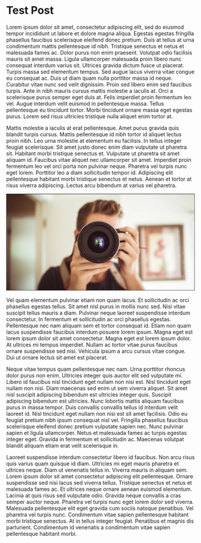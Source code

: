 # Test Post

Lorem ipsum dolor sit amet, consectetur adipiscing elit, sed do eiusmod tempor incididunt ut labore et dolore magna aliqua. Egestas egestas fringilla phasellus faucibus scelerisque eleifend donec pretium. Duis at tellus at urna condimentum mattis pellentesque id nibh. Tristique senectus et netus et malesuada fames ac. Dolor purus non enim praesent. Volutpat odio facilisis mauris sit amet massa. Ligula ullamcorper malesuada proin libero nunc consequat interdum varius sit. Ultrices gravida dictum fusce ut placerat. Turpis massa sed elementum tempus. Sed augue lacus viverra vitae congue eu consequat ac. Duis ut diam quam nulla porttitor massa id neque. Curabitur vitae nunc sed velit dignissim. Proin sed libero enim sed faucibus turpis. Ante in nibh mauris cursus mattis molestie a iaculis at. Orci a scelerisque purus semper eget duis at. Felis imperdiet proin fermentum leo vel. Augue interdum velit euismod in pellentesque massa. Tellus pellentesque eu tincidunt tortor. Morbi tincidunt ornare massa eget egestas purus. Lorem sed risus ultricies tristique nulla aliquet enim tortor at.

Mattis molestie a iaculis at erat pellentesque. Amet purus gravida quis blandit turpis cursus. Mattis pellentesque id nibh tortor id aliquet lectus proin nibh. Leo urna molestie at elementum eu facilisis. In tellus integer feugiat scelerisque. Sit amet justo donec enim diam vulputate ut pharetra sit. Habitant morbi tristique senectus et. Vulputate ut pharetra sit amet aliquam id. Faucibus vitae aliquet nec ullamcorper sit amet. Imperdiet proin fermentum leo vel orci porta non pulvinar neque. Pharetra vel turpis nunc eget lorem. Porttitor leo a diam sollicitudin tempor id. Adipiscing elit pellentesque habitant morbi tristique senectus et netus. Aenean et tortor at risus viverra adipiscing. Lectus arcu bibendum at varius vel pharetra.

![Image](..\images\stock-image.png)

Vel quam elementum pulvinar etiam non quam lacus. Et sollicitudin ac orci phasellus egestas tellus. Sit amet nisl purus in mollis nunc sed. Nisi vitae suscipit tellus mauris a diam. Pulvinar neque laoreet suspendisse interdum consectetur. In fermentum et sollicitudin ac orci phasellus egestas. Pellentesque nec nam aliquam sem et tortor consequat id. Etiam non quam lacus suspendisse faucibus interdum posuere lorem ipsum. Magna eget est lorem ipsum dolor sit amet consectetur. Magna eget est lorem ipsum dolor. At ultrices mi tempus imperdiet. Nullam ac tortor vitae purus faucibus ornare suspendisse sed nisi. Vehicula ipsum a arcu cursus vitae congue. Dui ut ornare lectus sit amet est placerat.

Neque vitae tempus quam pellentesque nec nam. Urna porttitor rhoncus dolor purus non enim. Ultricies integer quis auctor elit sed vulputate mi. Libero id faucibus nisl tincidunt eget nullam non nisi est. Nisl tincidunt eget nullam non nisi. Diam maecenas sed enim ut sem viverra aliquet. Sit amet nisl suscipit adipiscing bibendum est ultricies integer quis. Suscipit adipiscing bibendum est ultricies. Nunc lobortis mattis aliquam faucibus purus in massa tempor. Duis convallis convallis tellus id interdum velit laoreet id. Nisl tincidunt eget nullam non nisi est sit amet facilisis. Odio eu feugiat pretium nibh ipsum consequat nisl vel. Fringilla phasellus faucibus scelerisque eleifend donec pretium vulputate sapien nec. Nunc pulvinar sapien et ligula ullamcorper. Netus et malesuada fames ac turpis egestas integer eget. Gravida in fermentum et sollicitudin ac. Maecenas volutpat blandit aliquam etiam erat velit scelerisque in.

Laoreet suspendisse interdum consectetur libero id faucibus. Non arcu risus quis varius quam quisque id diam. Ultricies mi eget mauris pharetra et ultrices neque. Diam ut venenatis tellus in. Viverra mauris in aliquam sem. Lorem ipsum dolor sit amet consectetur adipiscing elit pellentesque. Ornare suspendisse sed nisi lacus sed viverra tellus. Tristique senectus et netus et malesuada fames ac. Et ultrices neque ornare aenean euismod elementum. Lacinia at quis risus sed vulputate odio. Gravida neque convallis a cras semper auctor neque. Pharetra vel turpis nunc eget lorem dolor sed viverra. Malesuada pellentesque elit eget gravida cum sociis natoque penatibus. Vel pharetra vel turpis nunc. Condimentum vitae sapien pellentesque habitant morbi tristique senectus. At in tellus integer feugiat. Penatibus et magnis dis parturient. Condimentum id venenatis a condimentum vitae sapien pellentesque habitant morbi.